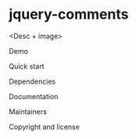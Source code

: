 # jquery-comments

<Desc + image>

Demo

Quick start

Dependencies

Documentation

Maintainers

Copyright and license
